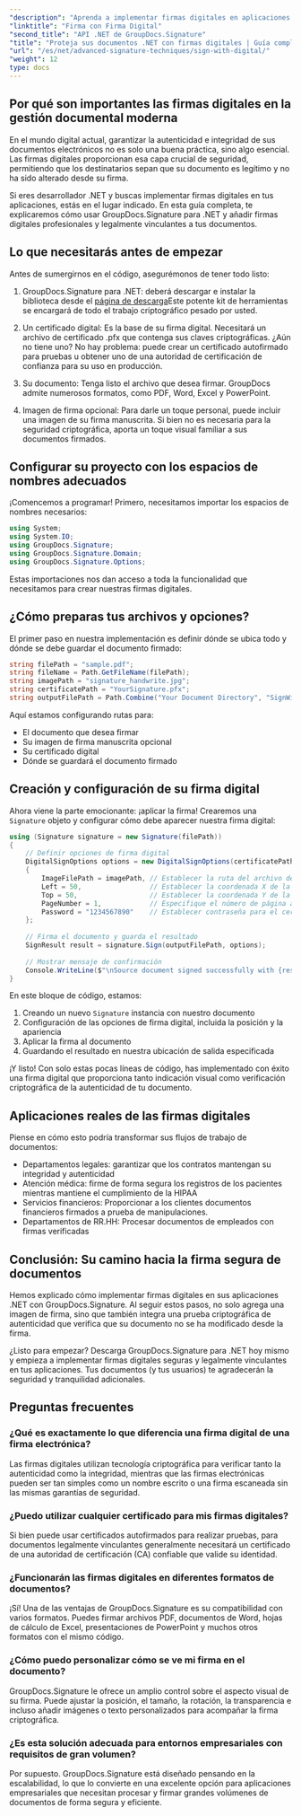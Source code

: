 ```yaml
---
"description": "Aprenda a implementar firmas digitales en aplicaciones .NET utilizando GroupDocs.Signature para mejorar la seguridad de los documentos, garantizar la autenticidad y cumplir con los requisitos de cumplimiento."
"linktitle": "Firma con Firma Digital"
"second_title": "API .NET de GroupDocs.Signature"
"title": "Proteja sus documentos .NET con firmas digitales | Guía completa"
"url": "/es/net/advanced-signature-techniques/sign-with-digital/"
"weight": 12
type: docs
---
```

## Por qué son importantes las firmas digitales en la gestión documental moderna

En el mundo digital actual, garantizar la autenticidad e integridad de sus documentos electrónicos no es solo una buena práctica, sino algo esencial. Las firmas digitales proporcionan esa capa crucial de seguridad, permitiendo que los destinatarios sepan que su documento es legítimo y no ha sido alterado desde su firma.

Si eres desarrollador .NET y buscas implementar firmas digitales en tus aplicaciones, estás en el lugar indicado. En esta guía completa, te explicaremos cómo usar GroupDocs.Signature para .NET y añadir firmas digitales profesionales y legalmente vinculantes a tus documentos.

## Lo que necesitarás antes de empezar

Antes de sumergirnos en el código, asegurémonos de tener todo listo:

1. GroupDocs.Signature para .NET: deberá descargar e instalar la biblioteca desde el [página de descarga](https://releases.groupdocs.com/signature/net/)Este potente kit de herramientas se encargará de todo el trabajo criptográfico pesado por usted.

2. Un certificado digital: Es la base de su firma digital. Necesitará un archivo de certificado .pfx que contenga sus claves criptográficas. ¿Aún no tiene uno? No hay problema: puede crear un certificado autofirmado para pruebas u obtener uno de una autoridad de certificación de confianza para su uso en producción.

3. Su documento: Tenga listo el archivo que desea firmar. GroupDocs admite numerosos formatos, como PDF, Word, Excel y PowerPoint.

4. Imagen de firma opcional: Para darle un toque personal, puede incluir una imagen de su firma manuscrita. Si bien no es necesaria para la seguridad criptográfica, aporta un toque visual familiar a sus documentos firmados.

## Configurar su proyecto con los espacios de nombres adecuados

¡Comencemos a programar! Primero, necesitamos importar los espacios de nombres necesarios:

```csharp
using System;
using System.IO;
using GroupDocs.Signature;
using GroupDocs.Signature.Domain;
using GroupDocs.Signature.Options;
```

Estas importaciones nos dan acceso a toda la funcionalidad que necesitamos para crear nuestras firmas digitales.

## ¿Cómo preparas tus archivos y opciones?

El primer paso en nuestra implementación es definir dónde se ubica todo y dónde se debe guardar el documento firmado:

```csharp
string filePath = "sample.pdf";
string fileName = Path.GetFileName(filePath);
string imagePath = "signature_handwrite.jpg";
string certificatePath = "YourSignature.pfx";
string outputFilePath = Path.Combine("Your Document Directory", "SignWithDigital", fileName);
```

Aquí estamos configurando rutas para:
- El documento que desea firmar
- Su imagen de firma manuscrita opcional
- Su certificado digital
- Dónde se guardará el documento firmado

## Creación y configuración de su firma digital

Ahora viene la parte emocionante: ¡aplicar la firma! Crearemos una `Signature` objeto y configurar cómo debe aparecer nuestra firma digital:

```csharp
using (Signature signature = new Signature(filePath))
{
    // Definir opciones de firma digital
    DigitalSignOptions options = new DigitalSignOptions(certificatePath)
    {
        ImageFilePath = imagePath, // Establecer la ruta del archivo de imagen (opcional)
        Left = 50,                 // Establecer la coordenada X de la posición de la firma
        Top = 50,                  // Establecer la coordenada Y de la posición de la firma
        PageNumber = 1,            // Especifique el número de página a firmar
        Password = "1234567890"    // Establecer contraseña para el certificado (si es necesario)
    };
    
    // Firma el documento y guarda el resultado
    SignResult result = signature.Sign(outputFilePath, options);
    
    // Mostrar mensaje de confirmación
    Console.WriteLine($"\nSource document signed successfully with {result.Succeeded.Count} signature(s).\nFile saved at {outputFilePath}.");
}
```

En este bloque de código, estamos:
1. Creando un nuevo `Signature` instancia con nuestro documento
2. Configuración de las opciones de firma digital, incluida la posición y la apariencia
3. Aplicar la firma al documento
4. Guardando el resultado en nuestra ubicación de salida especificada

¡Y listo! Con solo estas pocas líneas de código, has implementado con éxito una firma digital que proporciona tanto indicación visual como verificación criptográfica de la autenticidad de tu documento.

## Aplicaciones reales de las firmas digitales

Piense en cómo esto podría transformar sus flujos de trabajo de documentos:

- Departamentos legales: garantizar que los contratos mantengan su integridad y autenticidad
- Atención médica: firme de forma segura los registros de los pacientes mientras mantiene el cumplimiento de la HIPAA
- Servicios financieros: Proporcionar a los clientes documentos financieros firmados a prueba de manipulaciones.
- Departamentos de RR.HH: Procesar documentos de empleados con firmas verificadas

## Conclusión: Su camino hacia la firma segura de documentos

Hemos explicado cómo implementar firmas digitales en sus aplicaciones .NET con GroupDocs.Signature. Al seguir estos pasos, no solo agrega una imagen de firma, sino que también integra una prueba criptográfica de autenticidad que verifica que su documento no se ha modificado desde la firma.

¿Listo para empezar? Descarga GroupDocs.Signature para .NET hoy mismo y empieza a implementar firmas digitales seguras y legalmente vinculantes en tus aplicaciones. Tus documentos (y tus usuarios) te agradecerán la seguridad y tranquilidad adicionales.

## Preguntas frecuentes

### ¿Qué es exactamente lo que diferencia una firma digital de una firma electrónica?
Las firmas digitales utilizan tecnología criptográfica para verificar tanto la autenticidad como la integridad, mientras que las firmas electrónicas pueden ser tan simples como un nombre escrito o una firma escaneada sin las mismas garantías de seguridad.

### ¿Puedo utilizar cualquier certificado para mis firmas digitales?
Si bien puede usar certificados autofirmados para realizar pruebas, para documentos legalmente vinculantes generalmente necesitará un certificado de una autoridad de certificación (CA) confiable que valide su identidad.

### ¿Funcionarán las firmas digitales en diferentes formatos de documentos?
¡Sí! Una de las ventajas de GroupDocs.Signature es su compatibilidad con varios formatos. Puedes firmar archivos PDF, documentos de Word, hojas de cálculo de Excel, presentaciones de PowerPoint y muchos otros formatos con el mismo código.

### ¿Cómo puedo personalizar cómo se ve mi firma en el documento?
GroupDocs.Signature le ofrece un amplio control sobre el aspecto visual de su firma. Puede ajustar la posición, el tamaño, la rotación, la transparencia e incluso añadir imágenes o texto personalizados para acompañar la firma criptográfica.

### ¿Es esta solución adecuada para entornos empresariales con requisitos de gran volumen?
Por supuesto. GroupDocs.Signature está diseñado pensando en la escalabilidad, lo que lo convierte en una excelente opción para aplicaciones empresariales que necesitan procesar y firmar grandes volúmenes de documentos de forma segura y eficiente.